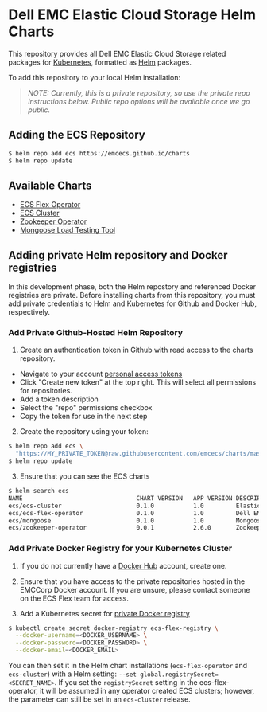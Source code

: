 # Dell EMC Elastic Cloud Storage Helm Charts

This repository provides all Dell EMC Elastic Cloud Storage related packages for [Kubernetes](http://kubernetes.io), formatted as [Helm](https://helm.sh) packages.

To add this repository to your local Helm installation:

> *_NOTE: Currently, this is a private repository, so use the private repo instructions below. Public repo options will be available once we go public._*

## Adding the ECS Repository

```bash
$ helm repo add ecs https://emcecs.github.io/charts
$ helm repo update
```
## Available Charts

* [ECS Flex Operator](ecs-flex-operator)
* [ECS Cluster](ecs-cluster)
* [Zookeeper Operator](zookeeper-operator)
* [Mongoose Load Testing Tool](mongoose)

## Adding private Helm repository and Docker registries

In this development phase, both the Helm repostory and referenced Docker registries are private. Before installing charts from this repository, you must add private credentials to Helm and Kubernetes for Github and Docker Hub, respectively.

### Add Private Github-Hosted Helm Repository

1. Create an authentication token in Github with read access to the charts repository.

  - Navigate to your account [personal access tokens](https://github.com/settings/tokens)
  - Click "Create new token" at the top right. This will select all permissions for repositories.
  - Add a token description
  - Select the "repo" permissions checkbox
  - Copy the token for use in the next step

2. Create the repository using your token:

```bash
$ helm repo add ecs \
  "https://MY_PRIVATE_TOKEN@raw.githubusercontent.com/emcecs/charts/master/docs"
$ helm repo update
```

3. Ensure that you can see the ECS charts

```bash
$ helm search ecs
NAME                            	CHART VERSION	APP VERSION	DESCRIPTION
ecs/ecs-cluster                 	0.1.0        	1.0        	Elastic Cloud Storage is a highly scalable, S3 compatible...
ecs/ecs-flex-operator           	0.1.0        	1.0        	Dell EMC Elastic Cloud Storage is highly scalable, and hi...
ecs/mongoose                    	0.1.0        	1.0        	Mongoose is a horizontally scalable and configurable S3 p...
ecs/zookeeper-operator          	0.0.1        	2.6.0      	Zookeeper operator deploys a custom resource for a zookee...
```

### Add Private Docker Registry for your Kubernetes Cluster

1. If you do not currently have a [Docker Hub](https://hub.docker.com) account, create one.

2. Ensure that you have access to the private repositories hosted in the EMCCorp Docker account. If you are unsure, please contact someone on the ECS Flex team for access.

3. Add a Kubernetes secret for [private Docker registry](https://kubernetes.io/docs/concepts/containers/images/#specifying-imagepullsecrets-on-a-pod)

```bash
$ kubectl create secret docker-registry ecs-flex-registry \
  --docker-username=<DOCKER_USERNAME> \
  --docker-password=<DOCKER_PASSWORD> \
  --docker-email=<DOCKER_EMAIL>
```

You can then set it in the Helm chart installations (`ecs-flex-operator` and `ecs-cluster`) with a Helm setting: `--set global.registrySecret=<SECRET_NAME>`.  If you set the `registrySecret` setting in the ecs-flex-operator, it will be assumed in any operator created ECS clusters; however, the parameter can still be set in an `ecs-cluster` release.
